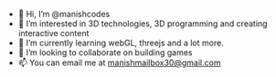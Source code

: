 - 👋 Hi, I’m @manishcodes
- 👀 I’m interested in 3D technologies, 3D programming and creating interactive content
- 🌱 I’m currently learning webGL, threejs and a lot more.
- 💞️ I’m looking to collaborate on building games
- 📫 You can email me at manishmailbox30@gmail.com

<!---
manishcodes/manishcodes is a ✨ special ✨ repository because its `README.md` (this file) appears on your GitHub profile.
You can click the Preview link to take a look at your changes.
--->
